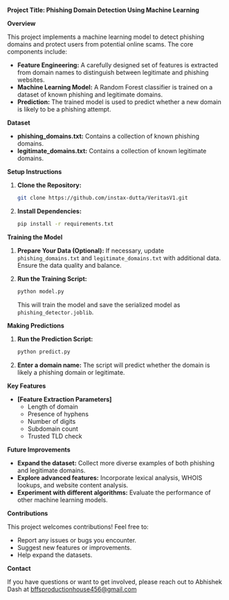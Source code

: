 **Project Title: Phishing Domain Detection Using Machine Learning**

**Overview**

This project implements a machine learning model to detect phishing domains and protect users from potential online scams.  The core components include:

*   **Feature Engineering:** A carefully designed set of features is extracted from domain names to distinguish between legitimate and phishing websites.
*   **Machine Learning Model:** A Random Forest classifier is trained on a dataset of known phishing and legitimate domains.
*   **Prediction:** The trained model is used to predict whether a new domain is likely to be a phishing attempt.

**Dataset**

*   **phishing\_domains.txt:** Contains a collection of known phishing domains.
*   **legitimate\_domains.txt:** Contains a collection of known legitimate domains.  

**Setup Instructions**

1.  **Clone the Repository:**
    ```bash
    git clone https://github.com/instax-dutta/VeritasV1.git
    ```

2.  **Install Dependencies:**
    ```bash
    pip install -r requirements.txt
    ```

**Training the Model**

1.  **Prepare Your Data (Optional):** If necessary, update `phishing_domains.txt` and `legitimate_domains.txt` with additional data.  Ensure the data quality and balance.

2.  **Run the Training Script:**
    ```bash
    python model.py
    ```
    This will train the model and save the serialized model as `phishing_detector.joblib`.

**Making Predictions**

1.  **Run the Prediction Script:**
    ```bash
    python predict.py 
    ```

2.  **Enter a domain name:**  The script will predict whether the domain is likely a phishing domain or legitimate.

**Key Features**

*   **[Feature Extraction Parameters]** 
    *   Length of domain
    *   Presence of hyphens
    *   Number of digits
    *   Subdomain count
    *   Trusted TLD check 

**Future Improvements**

*   **Expand the dataset:** Collect more diverse examples of both phishing and legitimate domains.
*   **Explore advanced features:** Incorporate lexical analysis, WHOIS lookups, and website content analysis.
*   **Experiment with different algorithms:** Evaluate the performance of other machine learning models.

**Contributions**

This project welcomes contributions!  Feel free to:

*   Report any issues or bugs you encounter.
*   Suggest new features or improvements.
*   Help expand the datasets.

**Contact**

If you have questions or want to get involved, please reach out to Abhishek Dash at bffsproductionhouse456@gmail.com 
